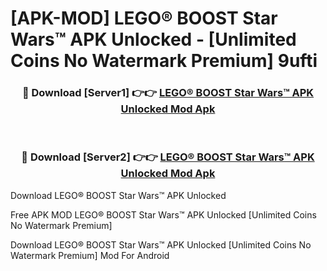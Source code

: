 # [APK-MOD] LEGO® BOOST Star Wars™ APK Unlocked - [Unlimited Coins No Watermark Premium] 9ufti



<div align="center">
<h3>🔴 Download [Server1] 👉👉 <a href="https://momento.my/?title=LEGO®_BOOST_Star_Wars™_APK_Unlocked">LEGO® BOOST Star Wars™ APK Unlocked Mod Apk</a></h3><br>

<h3>🔴 Download [Server2] 👉👉 <a href="https://momento.my/?title=LEGO®_BOOST_Star_Wars™_APK_Unlocked">LEGO® BOOST Star Wars™ APK Unlocked Mod Apk</a></h3>
</div>



Download LEGO® BOOST Star Wars™ APK Unlocked 

Free APK MOD LEGO® BOOST Star Wars™ APK Unlocked [Unlimited Coins No Watermark Premium]

Download LEGO® BOOST Star Wars™ APK Unlocked [Unlimited Coins No Watermark Premium] Mod For Android
